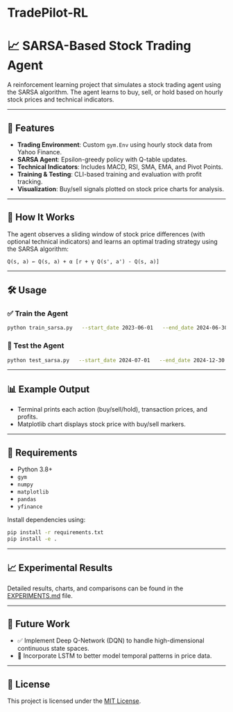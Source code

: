 # TradePilot-RL
# 📈 SARSA-Based Stock Trading Agent

A reinforcement learning project that simulates a stock trading agent using the SARSA algorithm. The agent learns to buy, sell, or hold based on hourly stock prices and technical indicators.

---

## 🚀 Features

- **Trading Environment**: Custom `gym.Env` using hourly stock data from Yahoo Finance.
- **SARSA Agent**: Epsilon-greedy policy with Q-table updates.
- **Technical Indicators**: Includes MACD, RSI, SMA, EMA, and Pivot Points.
- **Training & Testing**: CLI-based training and evaluation with profit tracking.
- **Visualization**: Buy/sell signals plotted on stock price charts for analysis.

---

## 🧠 How It Works

The agent observes a sliding window of stock price differences (with optional technical indicators) and learns an optimal trading strategy using the SARSA algorithm:
  
```
Q(s, a) ← Q(s, a) + α [r + γ Q(s', a') - Q(s, a)]
```

---

## 🛠️ Usage

### ✅ Train the Agent

```bash
python train_sarsa.py   --start_date 2023-06-01   --end_date 2024-06-30   --ticker INTC   --n_episodes 200   --save_dir ./models
```

### 🧪 Test the Agent

```bash
python test_sarsa.py   --start_date 2024-07-01   --end_date 2024-12-30   --ticker INTC   --qtable_path ./models/sarsa_INTC_2023-06-01_to_2024-06-30.pkl
```

---

## 📊 Example Output

- Terminal prints each action (buy/sell/hold), transaction prices, and profits.
- Matplotlib chart displays stock price with buy/sell markers.

---

## 📎 Requirements

- Python 3.8+
- `gym`
- `numpy`
- `matplotlib`
- `pandas`
- `yfinance`

Install dependencies using:

```bash
pip install -r requirements.txt
pip install -e .
```

---

## 📈 Experimental Results

Detailed results, charts, and comparisons can be found in the [EXPERIMENTS.md](EXPERIMENTS.md) file.

---

## 🔭 Future Work

- ✅ Implement Deep Q-Network (DQN) to handle high-dimensional continuous state spaces.
- 🔁 Incorporate LSTM to better model temporal patterns in price data.
---

## 📃 License

This project is licensed under the [MIT License](LICENSE).
